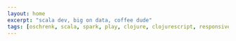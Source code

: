 ```yaml
---
layout: home
excerpt: "scala dev, big on data, coffee dude"
tags: [oschrenk, scala, spark, play, clojure, clojurescript, responsive, reactive, data, solr, vim, tmux]
---
```

